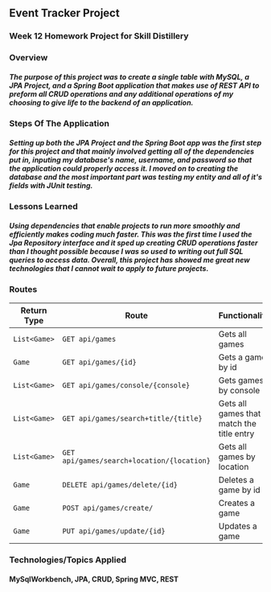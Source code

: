 ## Event Tracker Project

### Week 12 Homework Project for Skill Distillery

### Overview

##### The purpose of this project was to create a single table with MySQL, a JPA Project, and a Spring Boot application that makes use of REST API to preform all CRUD operations and any additional operations of my choosing to give life to the backend of an application.

### Steps Of The Application

##### Setting up both the JPA Project and the Spring Boot app was the first step for this project and that mainly involved getting all of the dependencies put in, inputing my database's name, username, and password so that the application could properly access it. I moved on to creating the database and the most important part was testing my entity and all of it's fields with JUnit testing.

### Lessons Learned

##### Using dependencies that enable projects to run more smoothly and efficiently makes coding much faster. This was the first time I used the Jpa Repository interface and it sped up creating CRUD operations faster than I thought possible because I was so used to writing out full SQL queries to access data. Overall, this project has showed me great new technologies that I cannot wait to apply to future projects.

### Routes

| Return Type    | Route                 | Functionality            |
|----------------|-----------------------|--------------------------|
| `List<Game>` |`GET api/games`| Gets all games   |
| `Game`       |`GET api/games/{id}`| Gets a game by id |
| `List<Game>`       |`GET api/games/console/{console}`| Gets games by console|
| `List<Game>`    |`GET api/games/search+title/{title}`| Gets all games that match the title entry|
| `List<Game>`    |`GET api/games/search+location/{location}`| Gets all games by location|
| `Game`    |`DELETE api/games/delete/{id}` | Deletes a game by id|
| `Game`    |`POST api/games/create/` | Creates a game|
| `Game`    |`PUT api/games/update/{id}` | Updates a game|


### Technologies/Topics Applied

#### MySqlWorkbench, JPA, CRUD, Spring MVC, REST
